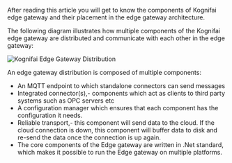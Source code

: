 
After reading this article you will get to know the components of Kognifai edge gateway and their placement in the edge gateway architecture.

 The following diagram illustrates how multiple components of the Kognifai edge gateway are distributed and communicate with each other in the edge gateway:

![Kognifai Edge Gateway Distribution](https://github.com/kognifai/IoT_Documentation/blob/master/IoT_Images/Kognifai%20Edge%20Gateway%20Distribution.png?raw=true)

An edge gateway distribution is composed of multiple components:

- An MQTT endpoint to which standalone connectors can send messages
- Integrated connector(s),- components which act as clients to third party systems such as OPC servers etc
- A configuration manager which ensures that each component has the configuration it needs.
- Reliable transport,- this component will send data to the cloud. If the cloud connection is down, this component will buffer data to disk and re-send the data once the
connection is up again.
- The core components of the Edge gateway are written in .Net standard, which makes it possible to run the Edge gateway on multiple platforms.


